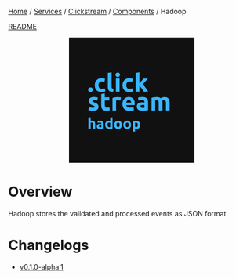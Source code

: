 <p>
    <a href="/docs/index.md">Home</a> /
    <a href="/docs/services/index.md">Services</a> /
    <a href="/docs/services/clickstream/index.md">Clickstream</a> /
    <a href="/services/clickstream/docs/index.md">Components</a> /
    <span>Hadoop</span>
</p>

<a href="/services/clickstream/src/hadoop/README.md">README</a>

<p align="center">
    <img src="/services/clickstream/docs/resources/images/clickstream_hadoop.png" width="256" height="256" />
</p>

# Overview
Hadoop stores the validated and processed events as JSON format.

# Changelogs
- [v0.1.0-alpha.1](/services/clickstream/src/hadoop/CHANGELOG.md#v010-alpha1)
